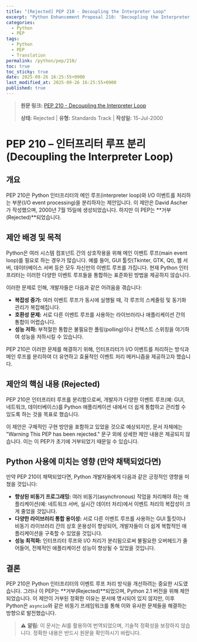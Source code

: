 ```yaml
---
title: "[Rejected] PEP 210 - Decoupling the Interpreter Loop"
excerpt: "Python Enhancement Proposal 210: 'Decoupling the Interpreter Loop'에 대한 한국어 번역입니다."
categories:
  - Python
  - PEP
tags:
  - Python
  - PEP
  - Translation
permalink: /python/pep/210/
toc: true
toc_sticky: true
date: 2025-09-26 16:25:55+0900
last_modified_at: 2025-09-26 16:25:55+0900
published: true
---
```

> **원문 링크:** [PEP 210 - Decoupling the Interpreter Loop](https://peps.python.org/pep-0210/)
>
> **상태:** Rejected | **유형:** Standards Track | **작성일:** 15-Jul-2000



# PEP 210 – 인터프리터 루프 분리 (Decoupling the Interpreter Loop)

## 개요
PEP 210은 Python 인터프리터의 메인 루프(interpreter loop)와 I/O 이벤트를 처리하는 부분(I/O event processing)을 분리하자는 제안입니다. 이 제안은 David Ascher가 작성했으며, 2000년 7월 15일에 생성되었습니다. 하지만 이 PEP는 **거부(Rejected)**되었습니다.

## 제안 배경 및 목적

Python은 여러 시스템 컴포넌트 간의 상호작용을 위해 메인 이벤트 루프(main event loop)를 필요로 하는 경우가 많습니다. 예를 들어, GUI 툴킷(Tkinter, GTK, Qt), 웹 서버, 데이터베이스 서버 등은 모두 자신만의 이벤트 루프를 가집니다. 현재 Python 인터프리터는 이러한 다양한 이벤트 루프들을 통합하는 표준화된 방법을 제공하지 않습니다.

이러한 문제로 인해, 개발자들은 다음과 같은 어려움을 겪습니다:
* **복잡성 증가:** 여러 이벤트 루프가 동시에 실행될 때, 각 루프의 스케줄링 및 동기화 관리가 복잡해집니다.
* **호환성 문제:** 서로 다른 이벤트 루프를 사용하는 라이브러리나 애플리케이션 간의 통합이 어렵습니다.
* **성능 저하:** 부적절한 통합은 불필요한 폴링(polling)이나 컨텍스트 스위칭을 야기하여 성능을 저하시킬 수 있습니다.

PEP 210은 이러한 문제를 해결하기 위해, 인터프리터가 I/O 이벤트를 처리하는 방식과 메인 루프를 분리하여 더 유연하고 효율적인 이벤트 처리 메커니즘을 제공하고자 했습니다.

## 제안의 핵심 내용 (Rejected)

PEP 210은 인터프리터 루프를 분리함으로써, 개발자가 다양한 이벤트 루프(예: GUI, 네트워크, 데이터베이스)를 Python 애플리케이션 내에서 더 쉽게 통합하고 관리할 수 있도록 하는 것을 목표로 했습니다.

이 제안은 구체적인 구현 방안을 포함하고 있었을 것으로 예상되지만, 문서 자체에는 "Warning This PEP has been rejected." 문구 외에 상세한 제안 내용은 제공되지 않습니다. 이는 이 PEP가 초기에 거부되었기 때문일 수 있습니다.

## Python 사용에 미치는 영향 (만약 채택되었다면)

만약 PEP 210이 채택되었다면, Python 개발자들에게 다음과 같은 긍정적인 영향을 미쳤을 것입니다:

*   **향상된 비동기 프로그래밍:** 여러 비동기(asynchronous) 작업을 처리해야 하는 애플리케이션(예: 네트워크 서버, 실시간 데이터 처리)에서 이벤트 처리의 복잡성이 크게 줄었을 것입니다.
*   **다양한 라이브러리 통합 용이성:** 서로 다른 이벤트 루프를 사용하는 GUI 툴킷이나 비동기 라이브러리 간의 상호 운용성이 향상되어, 개발자들이 더 쉽게 복합적인 애플리케이션을 구축할 수 있었을 것입니다.
*   **성능 최적화:** 인터프리터 루프와 I/O 처리가 분리됨으로써 불필요한 오버헤드가 줄어들어, 전체적인 애플리케이션 성능이 향상될 수 있었을 것입니다.

## 결론

PEP 210은 Python 인터프리터의 이벤트 루프 처리 방식을 개선하려는 중요한 시도였습니다. 그러나 이 PEP는 **거부(Rejected)**되었으며, Python 2.1 버전을 위해 제안되었습니다. 이 제안이 거부된 정확한 이유는 문서에 명시되어 있지 않지만, 이후 Python은 `asyncio`와 같은 비동기 프레임워크를 통해 이와 유사한 문제들을 해결하는 방향으로 발전했습니다.

> ⚠️ **알림:** 이 문서는 AI를 활용하여 번역되었으며, 기술적 정확성을 보장하지 않습니다. 정확한 내용은 반드시 원문을 확인하시기 바랍니다.